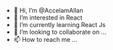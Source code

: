 - 👋 Hi, I’m @AccelamAllan
- 👀 I’m interested in React
- 🌱 I’m currently learning React Js
- 💞️ I’m looking to collaborate on ...
- 📫 How to reach me ...

<!---
AccelamAllan/AccelamAllan is a ✨ special ✨ repository because its `README.md` (this file) appears on your GitHub profile.
You can click the Preview link to take a look at your changes.
--->

